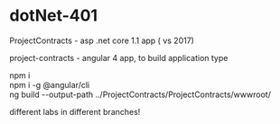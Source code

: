 # dotNet-401

ProjectContracts - asp .net core 1.1 app ( vs 2017)

project-contracts - angular 4 app,
to build application type 

npm i<br />
npm i -g @angular/cli<br />
ng build --output-path ../ProjectContracts/ProjectContracts/wwwroot/<br />

different labs in different branches!
